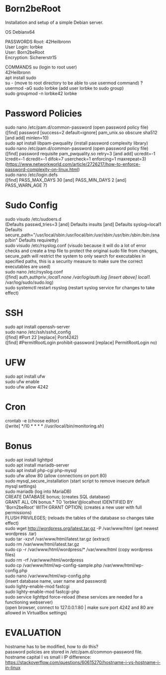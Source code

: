 # Born2beRoot
Installation and setup of a simple Debian server.

OS
Debianx64

PASSWORDS
Root: 42Heilbronn  
User Login: lorbke  
User: Born2beRoot  
Encryption: Sichererstr15  

COMMANDS
su (login to root user)  
42Heilbronn  
apt install sudo  
su - (move to root directory to be able to use usermod command) ?  
usermod -aG sudo lorbke (add user lorbke to sudo group)  
sudo groupmod -n lorbke42 lorbke  
# Password Policies
sudo nano /etc/pam.d/common-password (open password policy file)  
([find] password [success=2 default=ignore] pam_unix.so obscure sha512 [and add] minlen=10)  
sudo apt install libpam-pwquality (install password complexity library)  
sudo nano /etc/pam.d/common-password (open password policy file)  
([find] password        requisite                       pam_pwquality.so retry=3 [and add] ucredit=-1 lcredit=-1 dcredit=-1 difok=7 usercheck=1 enforcing=1 maxrepeat=3) (https://www.networkworld.com/article/2726217/how-to-enforce-password-complexity-on-linux.html)  
sudo nano /etc/login.defs  
([find] PASS_MAX_DAYS 30 [and] PASS_MIN_DAYS 2 [and] PASS_WARN_AGE 7)  
# Sudo Config  
sudo visudo /etc/sudoers.d  
(Defaults  passwd_tries=3 [and] Defaults  insults [and] Defaults  syslog=local1 Defaults          secure_path="/usr/local/sbin:/usr/local/bin:/usr/sbin:/usr/bin:/sbin:/bin:/snap/bin" Defaults requiretty)  
sudo visudo /etc/rsyslog.conf (visudo because it will do a lot of error checks and create a tmp file to protect the original sudo file from changes, secure_path will restrict the system to only search for executables in specified paths, this is a security measure to make sure the correct executables are used)  
sudo nano /etc/rsyslog.conf  
([find] auth,authpriv.*;local1.none     /var/log/auth.log [insert above] local1.*                     /var/log/sudo/sudo.log)  
sudo systemctl restart rsyslog (restart syslog service for changes to take effect)  
# SSH
sudo apt install openssh-server  
sudo nano /etc/ssh/sshd_config  
([find] #Port 22 [replace] Port4242)  
([find] #PermitRootLogin prohibit-password [replace] PermitRootLogin no)  
# UFW
sudo apt install ufw  
sudo ufw enable  
sudo ufw allow 4242  
# Cron
crontab -e (choose editor)  
([write] */10 * * * * //usr/local/bin/monitoring.sh)  

# Bonus
sudo apt install lighttpd  
sudo apt install mariadb-server  
sudo apt install php-cgi php-mysql  
sudo ufw allow 80 (allow connections on port 80)  
sudo mysql_secure_installation (start script to remove insecure default mysql settings)  
sudo mariadb (log into MariaDB)  
CREATE DATABASE bonus; (creates SQL database)  
GRANT ALL ON bonus.* TO 'lorbke'@localhost IDENTIFIED BY 'Born2beRoot' WITH GRANT OPTION; (creates a new user with full permissions)  
FLUSH PRIVILEGES; (reloads the tables of the database so changes take effect)  
sudo wget http://wordpress.org/latest.tar.gz -P /var/www/html (get newest wordpress .tar)  
sudo tar -xzvf /var/www/html/latest.tar.gz (extract)  
sudo rm /var/www/html/latest.tar.gz  
sudo cp -r /var/www/html/wordpress/* /var/www/html  (copy wordpress files)  
sudo rm -rf /var/www/html/wordpress  
sudo cp /var/www/html/wp-config-sample.php /var/www/html/wp-config.php  
sudo nano /var/www/html/wp-config.php  
(insert database name, user name and password)  
sudo lighty-enable-mod fastcgi  
sudo lighty-enable-mod fastcgi-php  
sudo service lighttpd force-reload (these services are needed for a functioning webserver)  
(open browser, connect to 127.0.0.1:80 | make sure port 4242 and 80 are allowed in VirtualBox settings)  

# EVALUATION
hostname has to be modified, how to do this?  
password policies are stored in /etc/pam.d/common-password file.  
hostname capital I vs small i IP difference: https://stackoverflow.com/questions/60615270/hostname-i-vs-hostname-i-in-linux  
